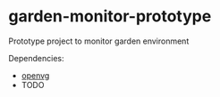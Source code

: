 # garden-monitor-prototype
Prototype project to monitor garden environment

Dependencies:

- [openvg](https://github.com/ajstarks/openvg)
- TODO
